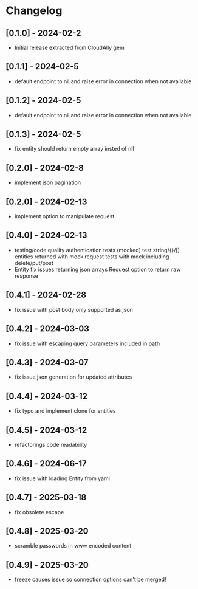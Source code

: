 # Changelog

## [0.1.0] - 2024-02-2

- Initial release extracted from CloudAlly gem

## [0.1.1] - 2024-02-5

- default endpoint to nil and raise error in connection when not available

## [0.1.2] - 2024-02-5

- default endpoint to nil and raise error in connection when not available

## [0.1.3] - 2024-02-5

- fix entity should return empty array insted of nil

## [0.2.0] - 2024-02-8

- implement json pagination

## [0.2.0] - 2024-02-13

- implement option to manipulate request

## [0.4.0] - 2024-02-13

- testing/code quality
  authentication tests (mocked)
  test string/{}/[] entities returned with mock
  request tests with mock including delete/put/post
- Entity fix issues returning json arrays
  Request option to return raw response

## [0.4.1] - 2024-02-28

- fix issue with post body only supported as json

## [0.4.2] - 2024-03-03

- fix issue with escaping query parameters included in path

## [0.4.3] - 2024-03-07

- fix issue json generation for updated attributes

## [0.4.4] - 2024-03-12

- fix typo and implement clone for entities

## [0.4.5] - 2024-03-12

- refactorings code readability

## [0.4.6] - 2024-06-17

- fix issue with loading Entity from yaml

## [0.4.7] - 2025-03-18

- fix obsolete escape

## [0.4.8] - 2025-03-20

- scramble passwords in www encoded content

## [0.4.9] - 2025-03-20

- freeze causes issue so connection options can't be merged!
